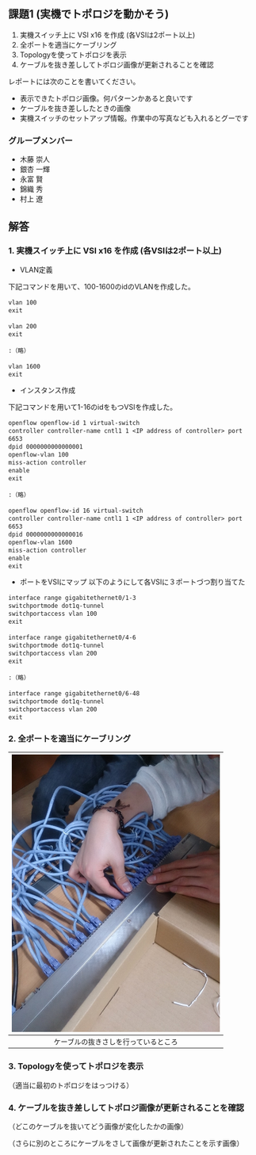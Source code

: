 ## 課題1 (実機でトポロジを動かそう)

1. 実機スイッチ上に VSI x16 を作成 (各VSIは2ポート以上)
2. 全ポートを適当にケーブリング
3. Topologyを使ってトポロジを表示
4. ケーブルを抜き差ししてトポロジ画像が更新されることを確認

レポートには次のことを書いてください。

* 表示できたトポロジ画像。何パターンかあると良いです
* ケーブルを抜き差ししたときの画像
* 実機スイッチのセットアップ情報。作業中の写真なども入れるとグーです

### グループメンバー
* 木藤 崇人
* 銀杏 一輝
* 永富 賢
* 錦織 秀
* 村上 遼


## 解答

### 1. 実機スイッチ上に VSI x16 を作成 (各VSIは2ポート以上)
* VLAN定義

下記コマンドを用いて、100-1600のidのVLANを作成した。

```
vlan 100
exit

vlan 200
exit

:（略）

vlan 1600
exit
```

* インスタンス作成

下記コマンドを用いて1-16のidをもつVSIを作成した。
```
openflow openflow-id 1 virtual-switch
controller controller-name cntl1 1 <IP address of controller> port 6653
dpid 0000000000000001
openflow-vlan 100
miss-action controller
enable
exit

:（略）

openflow openflow-id 16 virtual-switch
controller controller-name cntl1 1 <IP address of controller> port 6653
dpid 0000000000000016
openflow-vlan 1600
miss-action controller
enable
exit

```


* ポートをVSIにマップ
以下のようにして各VSIに３ポートづつ割り当てた

```
interface range gigabitethernet0/1-3
switchportmode dot1q-tunnel
switchportaccess vlan 100
exit

interface range gigabitethernet0/4-6
switchportmode dot1q-tunnel
switchportaccess vlan 200
exit

:（略）

interface range gigabitethernet0/6-48
switchportmode dot1q-tunnel
switchportaccess vlan 200
exit

```


### 2. 全ポートを適当にケーブリング

|<img src="https://github.com/handai-trema/topology-handm/blob/develop/img/working2.jpg" width="420px">|  
|:----------------------------------------------------------------------------------------------------:|  
|                                   ケーブルの抜きさしを行っているところ                                     |  


### 3. Topologyを使ってトポロジを表示

（適当に最初のトポロジをはっつける）

### 4. ケーブルを抜き差ししてトポロジ画像が更新されることを確認

（どこのケーブルを抜いてどう画像が変化したかの画像）

（さらに別のところにケーブルをさして画像が更新されたことを示す画像）
